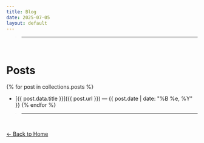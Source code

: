 ```yaml
---
title: Blog
date: 2025-07-05
layout: default
---
```


><hr>
<br>

# Posts

{% for post in collections.posts %}
- [{{ post.data.title }}]({{ post.url }}) — {{ post.date | date: "%B %e, %Y" }}
{% endfor %}

><hr>
<br>

[← Back to Home](/)